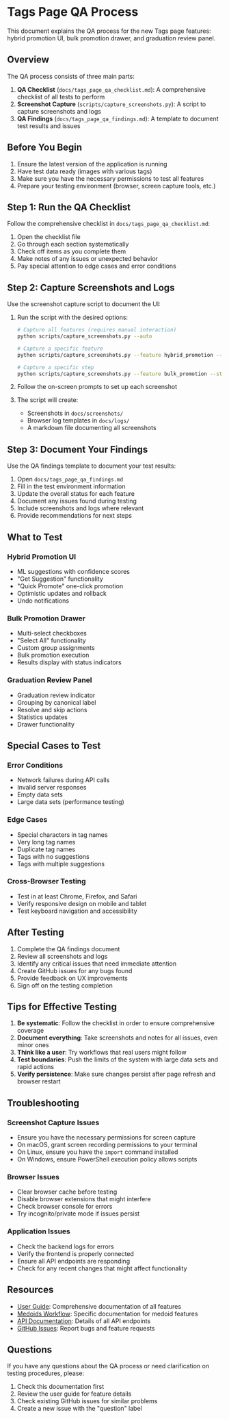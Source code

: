 # Tags Page QA Process

This document explains the QA process for the new Tags page features: hybrid promotion UI, bulk promotion drawer, and graduation review panel.

## Overview

The QA process consists of three main parts:

1. **QA Checklist** (`docs/tags_page_qa_checklist.md`): A comprehensive checklist of all tests to perform
2. **Screenshot Capture** (`scripts/capture_screenshots.py`): A script to capture screenshots and logs
3. **QA Findings** (`docs/tags_page_qa_findings.md`): A template to document test results and issues

## Before You Begin

1. Ensure the latest version of the application is running
2. Have test data ready (images with various tags)
3. Make sure you have the necessary permissions to test all features
4. Prepare your testing environment (browser, screen capture tools, etc.)

## Step 1: Run the QA Checklist

Follow the comprehensive checklist in `docs/tags_page_qa_checklist.md`:

1. Open the checklist file
2. Go through each section systematically
3. Check off items as you complete them
4. Make notes of any issues or unexpected behavior
5. Pay special attention to edge cases and error conditions

## Step 2: Capture Screenshots and Logs

Use the screenshot capture script to document the UI:

1. Run the script with the desired options:
   ```bash
   # Capture all features (requires manual interaction)
   python scripts/capture_screenshots.py --auto

   # Capture a specific feature
   python scripts/capture_screenshots.py --feature hybrid_promotion --auto

   # Capture a specific step
   python scripts/capture_screenshots.py --feature bulk_promotion --step 1 --description "Select orphan tags"
   ```

2. Follow the on-screen prompts to set up each screenshot
3. The script will create:
   - Screenshots in `docs/screenshots/`
   - Browser log templates in `docs/logs/`
   - A markdown file documenting all screenshots

## Step 3: Document Your Findings

Use the QA findings template to document your test results:

1. Open `docs/tags_page_qa_findings.md`
2. Fill in the test environment information
3. Update the overall status for each feature
4. Document any issues found during testing
5. Include screenshots and logs where relevant
6. Provide recommendations for next steps

## What to Test

### Hybrid Promotion UI
- ML suggestions with confidence scores
- "Get Suggestion" functionality
- "Quick Promote" one-click promotion
- Optimistic updates and rollback
- Undo notifications

### Bulk Promotion Drawer
- Multi-select checkboxes
- "Select All" functionality
- Custom group assignments
- Bulk promotion execution
- Results display with status indicators

### Graduation Review Panel
- Graduation review indicator
- Grouping by canonical label
- Resolve and skip actions
- Statistics updates
- Drawer functionality

## Special Cases to Test

### Error Conditions
- Network failures during API calls
- Invalid server responses
- Empty data sets
- Large data sets (performance testing)

### Edge Cases
- Special characters in tag names
- Very long tag names
- Duplicate tag names
- Tags with no suggestions
- Tags with multiple suggestions

### Cross-Browser Testing
- Test in at least Chrome, Firefox, and Safari
- Verify responsive design on mobile and tablet
- Test keyboard navigation and accessibility

## After Testing

1. Complete the QA findings document
2. Review all screenshots and logs
3. Identify any critical issues that need immediate attention
4. Create GitHub issues for any bugs found
5. Provide feedback on UX improvements
6. Sign off on the testing completion

## Tips for Effective Testing

1. **Be systematic**: Follow the checklist in order to ensure comprehensive coverage
2. **Document everything**: Take screenshots and notes for all issues, even minor ones
3. **Think like a user**: Try workflows that real users might follow
4. **Test boundaries**: Push the limits of the system with large data sets and rapid actions
5. **Verify persistence**: Make sure changes persist after page refresh and browser restart

## Troubleshooting

### Screenshot Capture Issues
- Ensure you have the necessary permissions for screen capture
- On macOS, grant screen recording permissions to your terminal
- On Linux, ensure you have the `import` command installed
- On Windows, ensure PowerShell execution policy allows scripts

### Browser Issues
- Clear browser cache before testing
- Disable browser extensions that might interfere
- Check browser console for errors
- Try incognito/private mode if issues persist

### Application Issues
- Check the backend logs for errors
- Verify the frontend is properly connected
- Ensure all API endpoints are responding
- Check for any recent changes that might affect functionality

## Resources

- [User Guide](docs/user_guide.md): Comprehensive documentation of all features
- [Medoids Workflow](docs/user_guide/medoids_workflow.md): Specific documentation for medoid features
- [API Documentation](backend/api/): Details of all API endpoints
- [GitHub Issues](https://github.com/your-repo/issues): Report bugs and feature requests

## Questions

If you have any questions about the QA process or need clarification on testing procedures, please:

1. Check this documentation first
2. Review the user guide for feature details
3. Check existing GitHub issues for similar problems
4. Create a new issue with the "question" label
